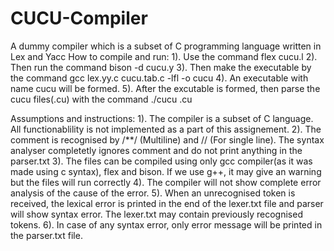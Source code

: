 # CUCU-Compiler
A dummy compiler which is a subset of C programming language written in Lex and Yacc
How to compile and run:
    1). Use the command flex cucu.l
    2). Then run the command bison -d cucu.y
    3). Then make the executable by the command gcc lex.yy.c cucu.tab.c -lfl -o cucu
    4). An executable with name cucu will be formed.
    5). After the excutable is formed, then parse the cucu files(.cu) with the command ./cucu <filename>.cu

Assumptions and instructions:
    1). The compiler is a subset of C language. All functionablility is not implemented as a part of this assignement.
    2). The comment is recognised by /**/ (Multiline) and // (For single line). The syntax analyser completetly ignores comment and do not print anything in the parser.txt
    3). The files can be compiled using only gcc compiler(as it was made using c syntax), flex and bison. If we use g++, it may give an warning but the files will run correctly 
    4). The compiler will not show complete error analysis of the cause of the error.
    5). When an unrecognised token is received, the lexical error is printed in the end of the lexer.txt file and parser will show syntax error. The lexer.txt may contain previously recognised tokens.
    6). In case of any syntax error, only error message will be printed in the parser.txt file.
